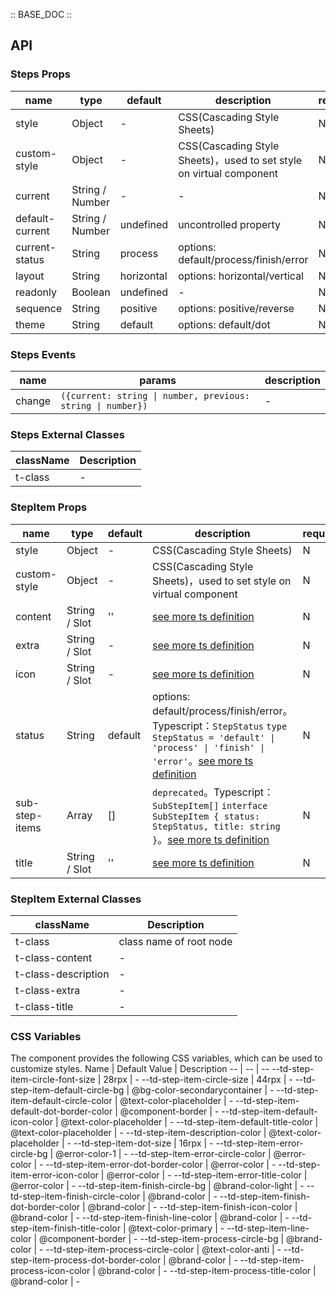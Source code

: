 :: BASE_DOC ::

## API

### Steps Props

name | type | default | description | required
-- | -- | -- | -- | --
style | Object | - | CSS(Cascading Style Sheets) | N
custom-style | Object | - | CSS(Cascading Style Sheets)，used to set style on virtual component | N
current | String / Number | - | \- | N
default-current | String / Number | undefined | uncontrolled property | N
current-status | String | process | options: default/process/finish/error | N
layout | String | horizontal | options: horizontal/vertical | N
readonly | Boolean | undefined | \- | N
sequence | String | positive | options: positive/reverse | N
theme | String | default | options: default/dot | N

### Steps Events

name | params | description
-- | -- | --
change | `({current: string \| number, previous: string \| number})` | \-

### Steps External Classes

className | Description
-- | --
t-class | \-


### StepItem Props

name | type | default | description | required
-- | -- | -- | -- | --
style | Object | - | CSS(Cascading Style Sheets) | N
custom-style | Object | - | CSS(Cascading Style Sheets)，used to set style on virtual component | N
content | String / Slot | '' | [see more ts definition](https://github.com/Tencent/tdesign-miniprogram/blob/develop/packages/components/common/common.ts) | N
extra | String / Slot | - | [see more ts definition](https://github.com/Tencent/tdesign-miniprogram/blob/develop/packages/components/common/common.ts) | N
icon | String / Slot | - | [see more ts definition](https://github.com/Tencent/tdesign-miniprogram/blob/develop/packages/components/common/common.ts) | N
status | String | default | options: default/process/finish/error。Typescript：`StepStatus` `type StepStatus = 'default' \| 'process' \| 'finish' \| 'error'`。[see more ts definition](https://github.com/Tencent/tdesign-miniprogram/tree/develop/packages/components/step-item/type.ts) | N
sub-step-items | Array | [] | `deprecated`。Typescript：`SubStepItem[]` `interface SubStepItem { status: StepStatus, title: string }`。[see more ts definition](https://github.com/Tencent/tdesign-miniprogram/tree/develop/packages/components/step-item/type.ts) | N
title | String / Slot | '' | [see more ts definition](https://github.com/Tencent/tdesign-miniprogram/blob/develop/packages/components/common/common.ts) | N

### StepItem External Classes

className | Description
-- | --
t-class | class name of root node
t-class-content | \-
t-class-description | \-
t-class-extra | \-
t-class-title | \-

### CSS Variables

The component provides the following CSS variables, which can be used to customize styles.
Name | Default Value | Description 
-- | -- | --
--td-step-item-circle-font-size | 28rpx | - 
--td-step-item-circle-size | 44rpx | - 
--td-step-item-default-circle-bg | @bg-color-secondarycontainer | - 
--td-step-item-default-circle-color | @text-color-placeholder | - 
--td-step-item-default-dot-border-color | @component-border | - 
--td-step-item-default-icon-color | @text-color-placeholder | - 
--td-step-item-default-title-color | @text-color-placeholder | - 
--td-step-item-description-color | @text-color-placeholder | - 
--td-step-item-dot-size | 16rpx | - 
--td-step-item-error-circle-bg | @error-color-1 | - 
--td-step-item-error-circle-color | @error-color | - 
--td-step-item-error-dot-border-color | @error-color | - 
--td-step-item-error-icon-color | @error-color | - 
--td-step-item-error-title-color | @error-color | - 
--td-step-item-finish-circle-bg | @brand-color-light | - 
--td-step-item-finish-circle-color | @brand-color | - 
--td-step-item-finish-dot-border-color | @brand-color | - 
--td-step-item-finish-icon-color | @brand-color | - 
--td-step-item-finish-line-color | @brand-color | - 
--td-step-item-finish-title-color | @text-color-primary | - 
--td-step-item-line-color | @component-border | - 
--td-step-item-process-circle-bg | @brand-color | - 
--td-step-item-process-circle-color | @text-color-anti | - 
--td-step-item-process-dot-border-color | @brand-color | - 
--td-step-item-process-icon-color | @brand-color | - 
--td-step-item-process-title-color | @brand-color | -